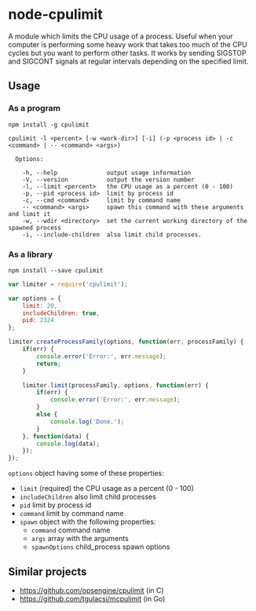 # node-cpulimit

A module which limits the CPU usage of a process. Useful when your computer is performing some heavy work that takes too much of the CPU cycles but you want to perform other tasks. It works by sending SIGSTOP and SIGCONT signals at regular intervals depending on the specified limit.

## Usage

### As a program

`npm install -g cpulimit`

```
cpulimit -l <percent> [-w <work-dir>] [-i] (-p <process id> | -c <command> | -- <command> <args>)

  Options:

    -h, --help              output usage information
    -V, --version           output the version number
    -l, --limit <percent>   the CPU usage as a percent (0 - 100)
    -p, --pid <process id>  limit by process id
    -c, --cmd <command>     limit by command name
    -- <command> <args>     spawn this command with these arguments and limit it
    -w, --wdir <directory>  set the current working directory of the spawned process
    -i, --include-children  also limit child processes.
```

### As a library

`npm install --save cpulimit`

```javascript
var limiter = require('cpulimit');

var options = {
    limit: 20,
    includeChildren: true,
    pid: 2324
};

limiter.createProcessFamily(options, function(err, processFamily) {
    if(err) {
        console.error('Error:', err.message);
        return;
    }

    limiter.limit(processFamily, options, function(err) {
        if(err) {
            console.error('Error:', err.message);
        }
        else {
            console.log('Done.');
        }
    }, function(data) {
		console.log(data);
	});
});
```

`options` object having some of these properties:
  * `limit` (required) the CPU usage as a percent (0 - 100)
  * `includeChildren` also limit child processes
  * `pid` limit by process id
  * `command` limit by command name
  * `spawn` object with the following properties:
    * `command` command name
    * `args` array with the arguments
    * `spawnOptions` child_process spawn options

## Similar projects

- https://github.com/opsengine/cpulimit (in C)
- https://github.com/tgulacsi/mcpulimit (in Go)
